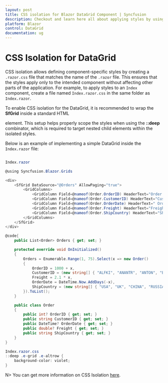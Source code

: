 ```yaml
---
layout: post
title: CSS isolation for Blazor DataGrid Component | Syncfusion
description: Checkout and learn here all about applying styles by using CSS isolation in Syncfusion Blazor DataGrid component and more.
platform: Blazor
control: DataGrid
documentation: ug
---
```


# CSS Isolation for DataGrid

CSS isolation allows defining component-specific styles by creating a `.razor.css` file that matches the name of the `.razor` file. This ensures that the styles apply only to the intended component without affecting other parts of the application. For example, to apply styles to an `Index` component, create a file named `Index.razor.css` in the same folder as `Index.razor`.

To enable CSS isolation for the DataGrid, it is recommended to wrap the **SfGrid** inside a standard HTML <div> element. This setup helps properly scope the styles when using the **::deep** combinator, which is required to target nested child elements within the isolated styles.

Below is an example of implementing a simple DataGrid inside the `Index.razor` file:

```csharp

Index.razor

@using Syncfusion.Blazor.Grids

<div>
    <SfGrid DataSource="@Orders" AllowPaging="true">
        <GridColumns>
            <GridColumn Field=@nameof(Order.OrderID) HeaderText="Order ID" TextAlign="TextAlign.Right" Width="120"></GridColumn>
            <GridColumn Field=@nameof(Order.CustomerID) HeaderText="Customer Name" Width="120"></GridColumn>
            <GridColumn Field=@nameof(Order.OrderDate) HeaderText=" Order Date" EditType="EditType.DatePickerEdit" Format="d" TextAlign="TextAlign.Right" Width="130" Type="ColumnType.Date"></GridColumn>
            <GridColumn Field=@nameof(Order.Freight) HeaderText="Freight" Format="C2" TextAlign="TextAlign.Right" EditType="EditType.NumericEdit" Width="120"></GridColumn>
            <GridColumn Field=@nameof(Order.ShipCountry) HeaderText="Ship Country" EditType="EditType.DropDownEdit" Width="150"></GridColumn>
        </GridColumns>
    </SfGrid>
</div>

@code{
    public List<Order> Orders { get; set; }

    protected override void OnInitialized()
    {
        Orders = Enumerable.Range(1, 75).Select(x => new Order()
        {
            OrderID = 1000 + x,
            CustomerID = (new string[] { "ALFKI", "ANANTR", "ANTON", "BLONP", "BOLID" })[new Random().Next(5)],
            Freight = 2.1 * x,
            OrderDate = DateTime.Now.AddDays(-x),
            ShipCountry = (new string[] { "USA", "UK", "CHINA", "RUSSIA", "INDIA" })[new Random().Next(5)]
        }).ToList();
    }

    public class Order
    {
        public int? OrderID { get; set; }
        public string CustomerID { get; set; }
        public DateTime? OrderDate { get; set; }
        public double? Freight { get; set; }
        public string ShipCountry { get; set; }
    }
}
```

```csharp
Index.razor.css
::deep .e-grid .e-altrow {
    background-color: violet;
}
```

N> You can get more information on CSS Isolation [here](https://learn.microsoft.com/en-us/aspnet/core/blazor/components/css-isolation?view=aspnetcore-8.0#child-component-support).